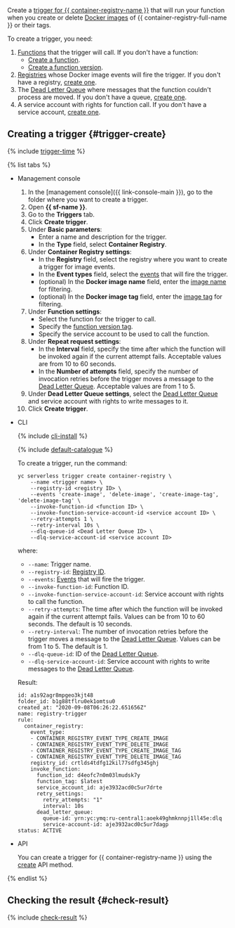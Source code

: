 Create a [trigger for {{ container-registry-name }}](../../functions/concepts/trigger/cr-trigger.md) that will run your function when you create or delete [Docker images](../../container-registry/concepts/docker-image.md) of {{ container-registry-full-name }} or their tags.

To create a trigger, you need:

1. [Functions](../../functions/concepts/function.md) that the trigger will call. If you don't have a function:
    * [Create a function](../../functions/operations/function/function-create.md).
    * [Create a function version](../../functions/operations/function/version-manage.md#func-version-create).
1. [Registries](../../container-registry/concepts/registry.md) whose Docker image events will fire the trigger. If you don't have a registry, [create one](../../container-registry/operations/registry/registry-create.md).
1. The [Dead Letter Queue](../../functions/concepts/dlq.md) where messages that the function couldn't process are moved. If you don't have a queue, [create one](../../message-queue/operations/message-queue-new-queue.md).
1. A service account with rights for function call. If you don't have a service account, [create one](../../iam/operations/sa/create.md).

## Creating a trigger {#trigger-create}

{% include [trigger-time](trigger-time.md) %}

{% list tabs %}

- Management console
    1. In the [management console]({{ link-console-main }}), go to the folder where you want to create a trigger.
    1. Open **{{ sf-name }}**.
    1. Go to the **Triggers** tab.
    1. Click **Create trigger**.
    1. Under **Basic parameters**:
        * Enter a name and description for the trigger.
        * In the **Type** field, select **Container Registry**.
    1. Under **Container Registry settings**:
        * In the **Registry** field, select the registry where you want to create a trigger for image events.
        * In the **Event types** field, select the [events](../../functions/concepts/trigger/cr-trigger.md#event) that will fire the trigger.
        * (optional) In the **Docker image name** field, enter the [image name](../../functions/concepts/trigger/os-trigger.md#filter) for filtering.
        * (optional) In the **Docker image tag** field, enter the [image tag](../../functions/concepts/trigger/os-trigger.md#filter) for filtering.
    1. Under **Function settings**:
        * Select the function for the trigger to call.
        * Specify the [function version tag](../../functions/concepts/function.md#tag).
        * Specify the service account to be used to call the function.
    1. Under **Repeat request settings**:
        * In the **Interval** field, specify the time after which the function will be invoked again if the current attempt fails. Acceptable values are from 10 to 60 seconds.
        * In the **Number of attempts** field, specify the number of invocation retries before the trigger moves a message to the [Dead Letter Queue](../../functions/concepts/dlq.md). Acceptable values are from 1 to 5.
    1. Under **Dead Letter Queue settings**, select the [Dead Letter Queue](../../functions/concepts/dlq.md) and service account with rights to write messages to it.
    1. Click **Create trigger**.

- CLI

    {% include [cli-install](../cli-install.md) %}

    {% include [default-catalogue](../default-catalogue.md) %}

    To create a trigger, run the command:

    ```
    yc serverless trigger create container-registry \
        --name <trigger name> \
        --registry-id <registry ID> \
        --events 'create-image', 'delete-image', 'create-image-tag', 'delete-image-tag' \
        --invoke-function-id <function ID> \
        --invoke-function-service-account-id <service account ID> \
        --retry-attempts 1 \
        --retry-interval 10s \
        --dlq-queue-id <Dead Letter Queue ID> \
        --dlq-service-account-id <service account ID>
    ```

    where:
    * `--name`: Trigger name.
    * `--registry-id`: [Registry ID](../../container-registry/operations/registry/registry-list.md).
    * `--events`: [Events](../../functions/concepts/trigger/cr-trigger.md#event) that will fire the trigger.
    * `--invoke-function-id`: Function ID.
    * `--invoke-function-service-account-id`: Service account with rights to call the function.
    * `--retry-attempts`: The time after which the function will be invoked again if the current attempt fails. Values can be from 10 to 60 seconds. The default is 10 seconds.
    * `--retry-interval`: The number of invocation retries before the trigger moves a message to the [Dead Letter Queue](../../functions/concepts/dlq.md). Values can be from 1 to 5. The default is 1.
    * `--dlq-queue-id`: ID of the [Dead Letter Queue](../../functions/concepts/dlq.md).
    * `--dlq-service-account-id`: Service account with rights to write messages to the [Dead Letter Queue](../../functions/concepts/dlq.md).

    Result:

    ```
    id: a1s92agr8mpgeo3kjt48
    folder_id: b1g88tflru0ek1omtsu0
    created_at: "2020-09-08T06:26:22.651656Z"
    name: registry-trigger
    rule:
      container_registry:
        event_type:
        - CONTAINER_REGISTRY_EVENT_TYPE_CREATE_IMAGE
        - CONTAINER_REGISTRY_EVENT_TYPE_DELETE_IMAGE
        - CONTAINER_REGISTRY_EVENT_TYPE_CREATE_IMAGE_TAG
        - CONTAINER_REGISTRY_EVENT_TYPE_DELETE_IMAGE_TAG
        registry_id: crtlds4tdfg12kil77sdfg345ghj
        invoke_function:
          function_id: d4eofc7n0m03lmudsk7y
          function_tag: $latest
          service_account_id: aje3932acd0c5ur7drte
          retry_settings:
            retry_attempts: "1"
            interval: 10s
          dead_letter_queue:
            queue-id: yrn:yc:ymq:ru-central1:aoek49ghmknnpj1ll45e:dlq
            service-account-id: aje3932acd0c5ur7dagp
    status: ACTIVE
    ```

- API

    You can create a trigger for {{ container-registry-name }} using the [create](../../functions/triggers/api-ref/Trigger/create.md) API method.

{% endlist %}

## Checking the result {#check-result}

{% include [check-result](check-result.md) %}

